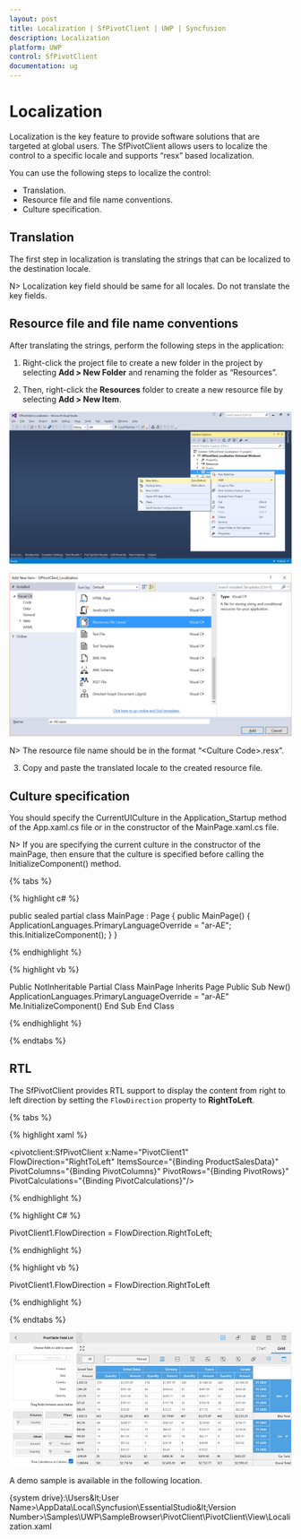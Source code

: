 ```yaml
---
layout: post
title: Localization | SfPivotClient | UWP | Syncfusion
description: Localization
platform: UWP
control: SfPivotClient
documentation: ug
---
```


# Localization

Localization is the key feature to provide software solutions that are targeted at global users. The SfPivotClient allows users to localize the control to a specific locale and supports “resx” based localization.

You can use the following steps to localize the control:

* Translation.
* Resource file and file name conventions.
* Culture specification.

## Translation

The first step in localization is translating the strings that can be localized to the destination locale.

N> Localization key field should be same for all locales. Do not translate the key fields.

## Resource file and file name conventions

After translating the strings, perform the following steps in the application:

1. Right-click the project file to create a new folder in the project by selecting **Add > New Folder** and renaming the folder as “Resources”.

2. Then, right-click the **Resources** folder to create a new resource file by selecting **Add > New Item**.

![](Localization_images/localization_step1.png)

![](Localization_images/localization_step2.png)

N> The resource file name should be in the format “&lt;Culture Code&gt;.resx”.

3. Copy and paste the translated locale to the created resource file.

## Culture specification

You should specify the CurrentUICulture in the Application_Startup method of the App.xaml.cs file or in the constructor of the MainPage.xaml.cs file.

N> If you are specifying the current culture in the constructor of the mainPage, then ensure that the culture is specified before calling the InitializeComponent() method.

{% tabs %}

{% highlight c# %}

public sealed partial class MainPage : Page
{
    public MainPage()
    {
        ApplicationLanguages.PrimaryLanguageOverride = "ar-AE";
        this.InitializeComponent();
    }
}

{% endhighlight %}

{% highlight vb %}

Public NotInheritable Partial Class MainPage
    Inherits Page
    Public Sub New()
        ApplicationLanguages.PrimaryLanguageOverride = "ar-AE"
        Me.InitializeComponent()
    End Sub
End Class

{% endhighlight %}

{% endtabs %}

## RTL

The SfPivotClient provides RTL support to display the content from right to left direction by setting the `FlowDirection` property to **RightToLeft**.

{% tabs %}

{% highlight xaml %}

<pivotclient:SfPivotClient x:Name="PivotClient1" FlowDirection="RightToLeft"
                           ItemsSource="{Binding ProductSalesData}" PivotColumns="{Binding PivotColumns}"
                           PivotRows="{Binding PivotRows}" PivotCalculations="{Binding PivotCalculations}"/>

{% endhighlight %}

{% highlight C# %}

PivotClient1.FlowDirection = FlowDirection.RightToLeft;

{% endhighlight %}

{% highlight vb %}

PivotClient1.FlowDirection = FlowDirection.RightToLeft

{% endhighlight %}

{% endtabs %}

![](Localization_images/rtlApplied.png)

A demo sample is available in the following location.

{system drive}:\Users\&lt;User Name&gt;\AppData\Local\Syncfusion\EssentialStudio\&lt;Version Number&gt;\Samples\UWP\SampleBrowser\PivotClient\PivotClient\View\Localization.xaml